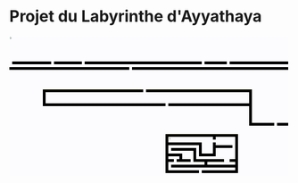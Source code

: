 # Projet du Labyrinthe d'Ayyathaya

![Résolution d'un labyrinthe 100x50 à l'aide de l'algorithme A*](ayutthaya_compressed.gif)
